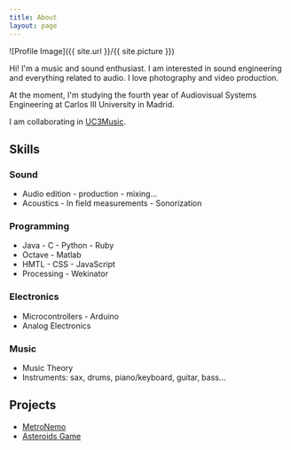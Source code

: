 ```yaml
---
title: About
layout: page
---
```

![Profile Image]({{ site.url }}/{{ site.picture }})

<p>Hi! I'm a music and sound enthusiast. I am interested in sound engineering and everything related to audio. I love photography and video production.</p>

<p>At the moment, I'm studying the fourth year of Audiovisual Systems Engineering at Carlos III University in Madrid.</p>

<p>I am collaborating in <a href="http://music.uc3m.es">UC3Music</a>.</p>

<h2>Skills</h2>

<h3>Sound</h3>
<ul class="skill-list">
	<li>Audio edition - production - mixing...</li>
	<li>Acoustics - In field measurements - Sonorization</li>
</ul>
<h3>Programming</h3>
<ul class="skill-list">
	<li>Java - C - Python - Ruby</li>
	<li>Octave - Matlab </li>
	<li>HMTL - CSS - JavaScript</li>
	<li>Processing - Wekinator</li>
</ul>
<h3>Electronics</h3>
<ul class="skill-list">
	<li>Microcontrollers - Arduino</li>
	<li>Analog Electronics</li>
</ul>

<h3>Music</h3>
<ul class="skill-list">
	<li>Music Theory</li>
	<li>Instruments: sax, drums, piano/keyboard, guitar, bass...</li>
</ul>


<h2>Projects</h2>

<ul>
	<li><a href="https://l4g0.github.io/metronemo/">MetroNemo</a></li>
	<li><a href="https://l4g0.github.io/asteroids/">Asteroids Game</a></li>
</ul>
